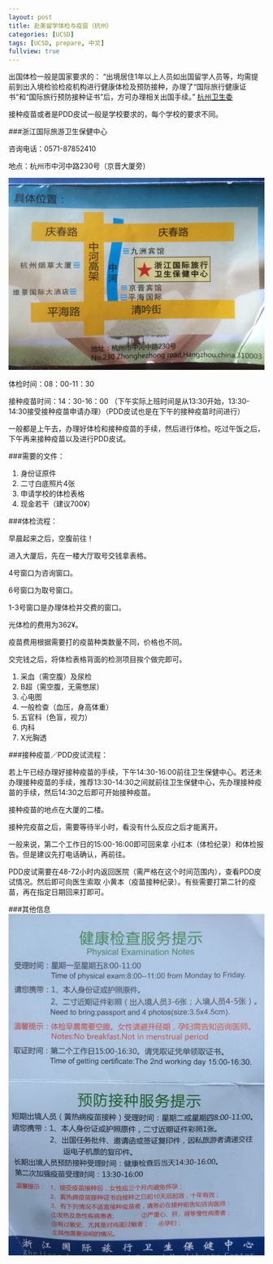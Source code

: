 ```yaml
---
layout: post
title: 赴美留学体检与疫苗（杭州）
categories: [UCSD]
tags: [UCSD, prepare, 中文]
fullview: true
---
```

出国体检一般是国家要求的：
“出境居住1年以上人员如出国留学人员等，均需提前到出入境检验检疫机构进行健康体检及预防接种，办理了“国际旅行健康证书”和“国际旅行预防接种证书”后，方可办理相关出国手续。” [杭州卫生委](http://www.hzws.gov.cn/site/show.asp?id=14130)

接种疫苗或者是PDD皮试一般是学校要求的，每个学校的要求不同。


###浙江国际旅游卫生保健中心

咨询电话：0571-87852410

地点：杭州市中河中路230号（京晋大厦旁）

<img src="../images/tjdz.jpg" height = 10% />


体检时间：08：00-11：30

接种疫苗时间：14：30-16：00
（下午实际上班时间是从13:30开始，13:30-14:30接受接种疫苗申请办理）（PDD皮试也是在下午的接种疫苗时间进行）

一般都是上午去，办理好体检和接种疫苗的手续，然后进行体检。吃过午饭之后，下午再来接种疫苗以及进行PDD皮试。

###需要的文件：

1. 身份证原件
2. 二寸白底照片4张
3. 申请学校的体检表格
4. 现金若干（建议700¥）

###体检流程：

早晨起来之后，空腹前往！

进入大厦后，先在一楼大厅取号交钱拿表格。

4号窗口为咨询窗口。

6号窗口为取号窗口。

1-3号窗口是办理体检并交费的窗口。

光体检的费用为362¥。

疫苗费用根据需要打的疫苗种类数量不同，价格也不同。

交完钱之后，将体检表格背面的检测项目挨个做完即可。

1. 采血（需空腹）及尿检
2. B超（需空腹，无需憋尿）
3. 心电图
4. 一般检查（血压，身高体重）
5. 五官科（色盲，视力）
6. 内科
7. X光胸透


###接种疫苗／PDD皮试流程：

若上午已经办理好接种疫苗的手续，下午14:30-16:00前往卫生保健中心。若还未办理接种疫苗的手续，推荐13:30-14:30之间就前往卫生保健中心，先办理接种疫苗的手续，然后14:30之后即可开始接种疫苗。

接种疫苗的地点在大厦的二楼。

接种完疫苗之后，需要等待半小时，看没有什么反应之后才能离开。

一般来说，第二个工作日的15:00-16:00即可回来拿 小红本（体检纪录）和体检报告。但是建议先打电话确认，再前往。

PDD皮试需要在48-72小时内返回医院（需严格在这个时间范围内），查看PDD皮试情况。然后即可向医生索取 小黄本（疫苗接种纪录）。有些需要打第二针的疫苗，再在指定日期回来打即可。


###其他信息
<img src="../images/tjxx.jpg" height = 10% />
